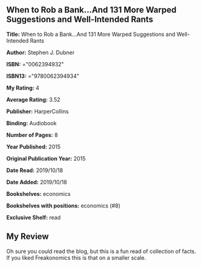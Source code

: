## When to Rob a Bank...And 131 More Warped Suggestions and Well-Intended Rants

**Title:** When to Rob a Bank...And 131 More Warped Suggestions and Well-Intended Rants

**Author:** Stephen J. Dubner

**ISBN:** ="0062394932"

**ISBN13:** ="9780062394934"

**My Rating:** 4

**Average Rating:** 3.52

**Publisher:** HarperCollins

**Binding:** Audiobook

**Number of Pages:** 8

**Year Published:** 2015

**Original Publication Year:** 2015

**Date Read:** 2019/10/18

**Date Added:** 2019/10/18

**Bookshelves:** economics

**Bookshelves with positions:** economics (#8)

**Exclusive Shelf:** read


## My Review

Oh sure you could read the blog, but this is a fun read of collection of facts. If you liked Freakonomics this is that on a smaller scale.
